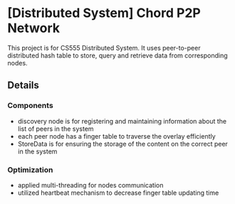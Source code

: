 # [Distributed System] Chord P2P Network
This project is for CS555 Distributed System. It uses peer-to-peer distributed hash table to store, query and retrieve data from corresponding nodes. 
## Details
### Components
* discovery node is for registering and maintaining information about the list of peers in the system
* each peer node has a finger table to traverse the overlay efficiently
* StoreData is for ensuring the storage of the content on the correct peer in the system
### Optimization
* applied multi-threading for nodes communication
* utilized heartbeat mechanism to decrease finger table updating time
